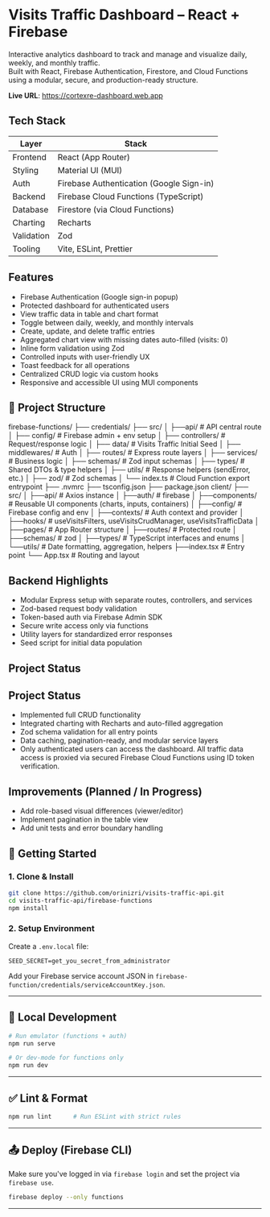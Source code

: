 # Visits Traffic Dashboard – React + Firebase

Interactive analytics dashboard to track and manage and visualize daily, weekly, and monthly traffic.  
Built with React, Firebase Authentication, Firestore, and Cloud Functions using a modular, secure, and production-ready structure.

**Live URL**: https://cortexre-dashboard.web.app

## Tech Stack

| Layer      | Stack                                    |
| ---------- | ---------------------------------------- |
| Frontend   | React (App Router)                       |
| Styling    | Material UI (MUI)                        |
| Auth       | Firebase Authentication (Google Sign-in) |
| Backend    | Firebase Cloud Functions (TypeScript)    |
| Database   | Firestore (via Cloud Functions)          |
| Charting   | Recharts                                 |
| Validation | Zod                                      |
| Tooling    | Vite, ESLint, Prettier                   |

## Features

- Firebase Authentication (Google sign-in popup)
- Protected dashboard for authenticated users
- View traffic data in table and chart format
- Toggle between daily, weekly, and monthly intervals
- Create, update, and delete traffic entries
- Aggregated chart view with missing dates auto-filled (visits: 0)
- Inline form validation using Zod
- Controlled inputs with user-friendly UX
- Toast feedback for all operations
- Centralized CRUD logic via custom hooks
- Responsive and accessible UI using MUI components

## 📁 Project Structure

firebase-functions/
├── credentials/
├── src/
│ ├──api/ # API central route
│ ├── config/ # Firebase admin + env setup
│ ├── controllers/ # Request/response logic
│ ├── data/ # Visits Traffic Initial Seed
│ ├── middlewares/ # Auth
│ ├── routes/ # Express route layers
│ ├── services/ # Business logic
│ ├── schemas/ # Zod input schemas
│ ├── types/ # Shared DTOs & type helpers
│ ├── utils/ # Response helpers (sendError, etc.)
│ ├── zod/ # Zod schemas
│ └── index.ts # Cloud Function export entrypoint
├── .nvmrc
├── tsconfig.json
├── package.json
client/
├── src/
│ ├──api/ # Axios instance
│ ├──auth/ # firebase
│ ├──components/ # Reusable UI components (charts, inputs, containers)
│ ├──config/ # Firebase config and env
│ ├──contexts/ # Auth context and provider
│ ├──hooks/ # useVisitsFilters, useVisitsCrudManager, useVisitsTrafficData
│ ├──pages/ # App Router structure
│ ├──routes/ # Protected route
│ ├──schemas/ # zod
│ ├──types/ # TypeScript interfaces and enums
│ └──utils/ # Date formatting, aggregation, helpers
├──index.tsx # Entry point
└── App.tsx # Routing and layout

## Backend Highlights

- Modular Express setup with separate routes, controllers, and services
- Zod-based request body validation
- Token-based auth via Firebase Admin SDK
- Secure write access only via functions
- Utility layers for standardized error responses
- Seed script for initial data population

## Project Status

## Project Status

- Implemented full CRUD functionality
- Integrated charting with Recharts and auto-filled aggregation
- Zod schema validation for all entry points
- Data caching, pagination-ready, and modular service layers
- Only authenticated users can access the dashboard. All traffic data access is proxied via secured Firebase Cloud Functions using ID token verification.

## Improvements (Planned / In Progress)

- Add role-based visual differences (viewer/editor)
- Implement pagination in the table view
- Add unit tests and error boundary handling

## 🚀 Getting Started

### 1. Clone & Install

```bash
git clone https://github.com/orinizri/visits-traffic-api.git
cd visits-traffic-api/firebase-functions
npm install
```

### 2. Setup Environment

Create a `.env.local` file:

```env
SEED_SECRET=get_you_secret_from_administrator
```

Add your Firebase service account JSON in `firebase-function/credentials/serviceAccountKey.json`.

---

## 🧪 Local Development

```bash
# Run emulator (functions + auth)
npm run serve

# Or dev-mode for functions only
npm run dev
```

---

## ✅ Lint & Format

```bash
npm run lint      # Run ESLint with strict rules
```

---

## 📤 Deploy (Firebase CLI)

Make sure you've logged in via `firebase login` and set the project via `firebase use`.

```bash
firebase deploy --only functions
```

---
